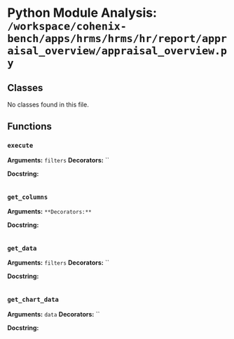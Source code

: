 # Python Module Analysis: `/workspace/cohenix-bench/apps/hrms/hrms/hr/report/appraisal_overview/appraisal_overview.py`

## Classes

No classes found in this file.


## Functions

### `execute`
**Arguments:** `filters`
**Decorators:** ``

**Docstring:**
```

```
### `get_columns`
**Arguments:** ``
**Decorators:** ``

**Docstring:**
```

```
### `get_data`
**Arguments:** `filters`
**Decorators:** ``

**Docstring:**
```

```
### `get_chart_data`
**Arguments:** `data`
**Decorators:** ``

**Docstring:**
```

```

